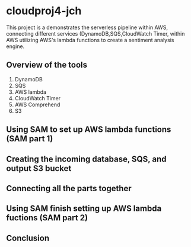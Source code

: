 # cloudproj4-jch

This project is a demonstrates the serverless pipeline within AWS, connecting different services (DynamoDB,SQS,CloudWatch Timer,  within AWS utilizing AWS's lambda functions to create a sentiment analysis engine.

## Overview of the tools
1. DynamoDB
2. SQS
3. AWS lambda
4. CloudWatch Timer
5. AWS Comprehend
6. S3

## Using SAM to set up AWS lambda functions (SAM part 1)

## Creating the incoming database, SQS, and output S3 bucket

## Connecting all the parts together

## Using SAM finish setting up AWS lambda fuctions (SAM part 2)

## Conclusion
